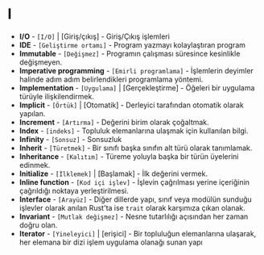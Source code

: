 # **I**

* **I/O** - `[I/O]` | [Giriş/çıkış] - Giriş/Çıkış işlemleri
* **IDE** - `[Geliştirme ortamı]` - Program yazmayı kolaylaştıran program
* **Immutable** - `[Değişmez]` - Programın çalışması süresince kesinlikle değişmeyen.
* **Imperative programming** - `[Emirli programlama]` - İşlemlerin deyimler halinde adım adım belirlendikleri programlama yöntemi.
* **Implementation** - `[Uygulama]` | [Gerçekleştirme] - Öğeleri bir uygulama türüyle ilişkilendirmek.
* **Implicit** - `[Örtük]` | [Otomatik] - Derleyici tarafından otomatik olarak yapılan.
* **Increment** - `[Artırma]` - Değerini birim olarak çoğaltmak.
* **Index** - `[indeks]` - Topluluk elemanlarına ulaşmak için kullanılan bilgi.
* **Infinity** - `[Sonsuz]` - Sonsuzluk
* **Inherit** - `[Türetmek]` - Bir sınıfı başka sınıfın alt türü olarak tanımlamak.
* **Inheritance** - `[Kalıtım]` - Türeme yoluyla başka bir türün üyelerini edinmek.
* **Initialize** - `[İlklemek]` | [Başlamak] - İlk değerini vermek.
* **Inline function** - `[Kod içi işlev]` - İşlevin çağrılması yerine içeriğinin çağrıldığı noktaya yerleştirilmesi.
* **Interface** - `[Arayüz]` - Diğer dillerde yapı, sınıf veya modülün sunduğu işlevler olarak anılan Rust'ta ise `trait` olarak karşımıza çıkan olanak.
* **Invariant** - `[Mutlak değişmez]` - Nesne tutarlılığı açısından her zaman doğru olan.
* **Iterator** - `[Yineleyici]` | [erişici] - Bir topluluğun elemanlarına ulaşarak, her elemana  bir dizi işlem uygulama olanağı sunan yapı
